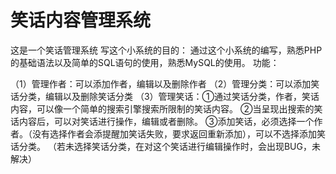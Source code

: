 笑话内容管理系统
=========
这是一个笑话管理系统
写这个小系统的目的：
   通过这个小系统的编写，熟悉PHP的基础语法以及简单的SQL语句的使用，熟悉MySQL的使用。
功能：

（1）管理作者：可以添加作者，编辑以及删除作者
（2）管理分类：可以添加笑话分类，编辑以及删除笑话分类
（3）管理笑话：①通过笑话分类，作者，笑话内容，可以像一个简单的搜索引擎搜索所限制的笑话内容。
②当呈现出搜索的笑话内容后，可以对笑话进行操作，编辑或者删除。
③添加笑话，必须选择一个作者。（没有选择作者会添提醒加笑话失败，要求返回重新添加），可以不选择添加笑话分类。
（若未选择笑话分类，在对这个笑话进行编辑操作时，会出现BUG，未解决）
